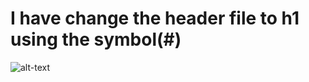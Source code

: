 # I have change the header file to h1 using the symbol(#)
![alt-text](https://cdn.photographylife.com/wp-content/uploads/2014/09/Nikon-D750-Image-Samples-2.jpg)

